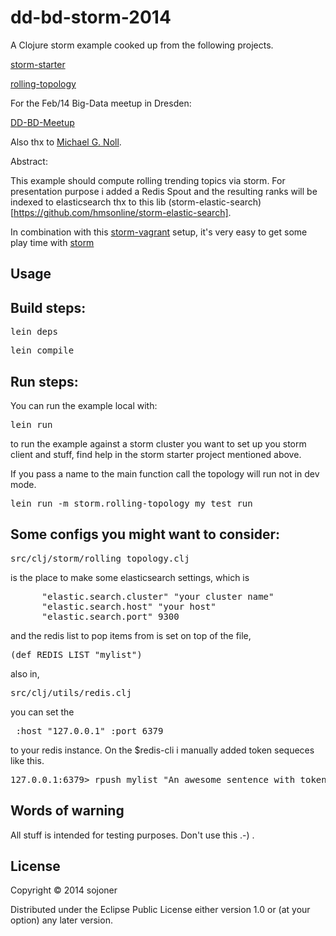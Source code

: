 dd-bd-storm-2014
================

A Clojure storm example cooked up from the following projects.

[storm-starter](https://github.com/nathanmarz/storm-starter)

[rolling-topology](https://bitbucket.org/qanderson/polyglot-rolling-topology)

For the Feb/14 Big-Data meetup in Dresden:

[DD-BD-Meetup](http://www.meetup.com/Big-Data-User-Group-Dresden)

Also thx to [Michael G. Noll](http://www.michael-noll.com/blog/2013/01/18/implementing-real-time-trending-topics-in-storm/).

Abstract:

This example should compute rolling trending topics via storm.
For presentation purpose i added a Redis Spout and the resulting
ranks will be indexed to elasticsearch thx to this lib (storm-elastic-search)[https://github.com/hmsonline/storm-elastic-search].

In combination with this [storm-vagrant](https://github.com/sojoner/storm-vagrant) setup,
it's very easy to get some play time with [storm](https://github.com/nathanmarz/storm)


## Usage

Build steps:
------------

<pre>lein deps</pre>
<pre>lein compile</pre>

Run steps:
----------

You can run the example local with:

<pre>lein run</pre>

to run the example against a storm cluster you want to set up you storm client and stuff, find help in the storm starter project mentioned above.

If you pass a name to the main function call the topology will run not in dev mode.

<pre>lein run -m storm.rolling-topology my_test_run</pre>

Some configs you might want to consider:
----------------------------------------

<pre>src/clj/storm/rolling_topology.clj</pre>

is the place to make some elasticsearch settings, which is

<pre>
      "elastic.search.cluster" "your cluster name"
      "elastic.search.host" "your host"
      "elastic.search.port" 9300
</pre>

and the redis list to pop items from is set on top of the file,

<pre>(def REDIS_LIST "mylist")</pre>

also in,

<pre>src/clj/utils/redis.clj</pre>

you can set the

<pre> :host "127.0.0.1" :port 6379 </pre>

to your redis instance. On the $redis-cli i manually added token sequeces like this.

<pre>127.0.0.1:6379> rpush mylist "An awesome sentence with token."</pre>


Words of warning
----------------

All stuff is intended for testing purposes. Don't use this .-) .

## License

Copyright © 2014 sojoner

Distributed under the Eclipse Public License either version 1.0 or (at
your option) any later version.

